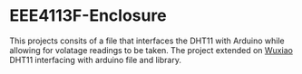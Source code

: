 # EEE4113F-Enclosure
This projects consits of a file that interfaces the DHT11 with Arduino while allowing for volatage readings to be taken. The project extended on [Wuxiao](xiao.wu@dfrobot.com) DHT11 interfacing with arduino file and library. 
